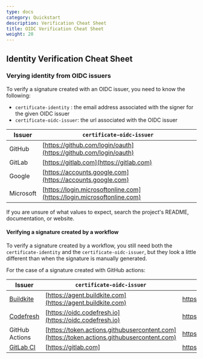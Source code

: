 ```yaml
---
type: docs
category: Quickstart
description: Verification Cheat Sheet
title: OIDC Verification Cheat Sheet
weight: 20
---
```


## Identity Verification Cheat Sheet

### Verying identity from OIDC issuers

To verify a signature created with an OIDC issuer, you need to know the following:

* `certificate-identity` : the email address associated with the signer for the given OIDC issuer
* `certificate-oidc-issuer`: the url associated with the OIDC issuer

| Issuer      | `certificate-oidc-issuer`                                              |
| ----------- | ---------------------------------------------------------------------- |
| GitHub      | [https://github.com/login/oauth](https://github.com/login/oauth)       |
| GitLab      | [https://gitlab.com](https://gitlab.com)                               |
| Google      | [https://accounts.google.com](https://accounts.google.com)             |
| Microsoft   | [https://login.microsoftonline.com](https://login.microsoftonline.com) |

If you are unsure of what values to expect, search the project's README, documentation, or website.

#### Verifying a signature created by a workflow

To verify a signature created by a workflow, you still need both the `certificate-identity` and the `certificate-oidc-issuer`, but they look a little different than when the signature is manually generated.

For the case of a signature created with GitHub actions:

| Issuer| `certificate-oidc-issuer`| `certificate-identity`|
| ---- | --- | ----------- |
| [Buildkite](https://buildkite.com/resources/blog/securing-your-software-supply-chain-signed-git-commits-with-oidc-and-sigstore/) | [https://agent.buildkite.com](https://agent.buildkite.com) | https://buildkite.com/ORGANIZATION/APP_ID|
| [Codefresh](https://codefresh.io/blog/securing-containers-oidc/) | [https://oidc.codefresh.io](https://oidc.codefresh.io) | https://g.codefresh.io/ACCOUNT_NAME/PROJECT_NAME/PIPELINE_NAME:ACCOUNT_ID/PIPELINE_IDPIPELINE_ID|
| GitHub Actions | [https://token.actions.githubusercontent.com](https://token.actions.githubusercontent.com) | https://github.com/USERNAME/REPOSITORY_NAME/.github/workflows/WORKFLOW_NAME@refs/heads/BRANCH_NAME |
| [GitLab CI](https://docs.gitlab.com/ci/yaml/signing_examples/) | [https://gitlab.com] | https://gitlab.com/PROJECT_PATH//CI_CONFIG_PATH@REF_PATH |


